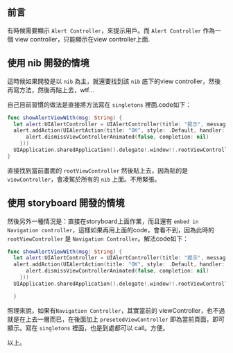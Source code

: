 ## 前言
有時候需要顯示 `Alert Controller`，來提示用戶。而 `Alert Controller` 作為一個 view controller，只能顯示在view controller上面.

## 使用 nib 開發的情境
這時候如果開發是以 `nib` 為主，就還要找到該 `nib` 底下的view controller，然後再寫方法，然後再貼上去，wtf...

自己目前習慣的做法是直接將方法寫在 `singletons` 裡面.code如下：

```swift
func showAlertViewWith(msg: String) {
  let alert:UIAlertController = UIAlertController(title: "提示", message: msg, preferredStyle: .Alert)
  alert.addAction(UIAlertAction(title: "OK", style: .Default, handler: { action in
      alert.dismissViewControllerAnimated(false, completion: nil)
    }))
  UIApplication.sharedApplication().delegate!.window!!.rootViewController?.presentViewController(alert, animated: true, completion: nil)
}
```

直接找到當前畫面的 `rootViewController` 然後貼上去，因為貼的是 `viewController`，會凌駕於所有的 `nib` 上面。不用緊張。

## 使用 storyboard 開發的情境
然後另外一種情況是：直接在storyboard上面作業，而且還有 `embed in Navigation controller`，這樣如果再用上面的code，會看不到，因為此時的 `rootViewController` 是 `Navigation Controller`。解法code如下：

```swift
func showAlertViewWith(msg: String) {
  let alert:UIAlertController = UIAlertController(title: "提示", message: msg, preferredStyle: .Alert)
  alert.addAction(UIAlertAction(title: "OK", style: .Default, handler: { action in
      alert.dismissViewControllerAnimated(false, completion: nil)
    }))
  UIApplication.sharedApplication().delegate!.window!!.rootViewController?.presentedViewController!.presentViewController(alert, animated: true, completion: nil)

  }
```

照理來說，如果有`Navigation Controller`，其實當前的 viewController，也不過就是在上去一層而已，在後面加上 `presetedViewController` 即為當前頁面，即可顯示。寫在 `singletons` 裡面，也是到處都可以 call。方便。


以上。


